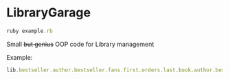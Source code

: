 # LibraryGarage
```ruby
ruby example.rb
```
Small ~~but genius~~ OOP code for Library management

Example:
```ruby
lib.bestseller.author.bestseller.fans.first.orders.last.book.author.best_book.readers
```

